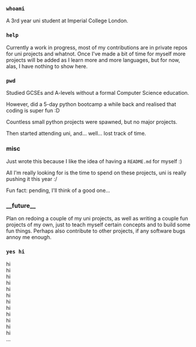 ### `whoami`

A 3rd year uni student at Imperial College London.

### `help`
Currently a work in progress, most of my contributions are in private repos for uni projects and whatnot.
Once I've made a bit of time for myself more projects will be added as I learn more and more languages, but for now, alas, I have nothing to show here.

### `pwd`

Studied GCSEs and A-levels without a formal Computer Science education.

However, did a 5-day python bootcamp a while back and realised that coding is super fun :D

Countless small python projects were spawned, but no major projects. 

Then started attending uni, and... well... lost track of time.

### misc

Just wrote this because I like the idea of having a `README.md` for myself :)

All I'm really looking for is the time to spend on these projects, uni is really pushing it this year :/

Fun fact: pending, I'll think of a good one...

### \_\_future\_\_

Plan on redoing a couple of my uni projects, as well as writing a couple fun projects of my own, just to teach myself certain concepts and to build some fun things.
Perhaps also contribute to other projects, if any software bugs annoy me enough.

### `yes hi`
hi\
hi\
hi\
hi\
hi\
hi\
hi\
hi\
hi\
hi\
hi\
hi\
...
